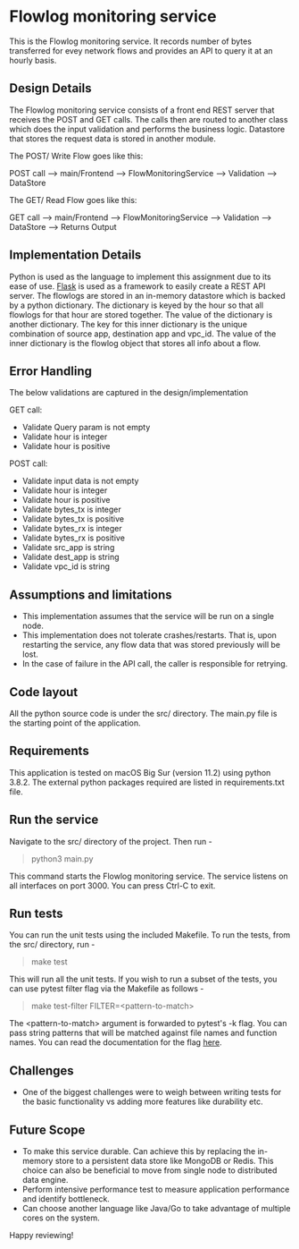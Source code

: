 # Flowlog monitoring service

This is the Flowlog monitoring service. It records number of bytes transferred for evey network flows and provides an API to query it at an hourly basis.

## Design Details

The Flowlog monitoring service consists of a front end REST server that receives the POST and GET calls.
The calls then are routed to another class which does the input validation and performs the business logic.
Datastore that stores the request data is stored in another module.

The POST/ Write Flow goes like this:

POST call --> main/Frontend --> FlowMonitoringService --> Validation --> DataStore 

The GET/ Read Flow goes like this:

GET call --> main/Frontend --> FlowMonitoringService --> Validation --> DataStore --> Returns Output

## Implementation Details
Python is used as the language to implement this assignment due to its ease of use.
[Flask](https://flask.palletsprojects.com/en/2.1.x/) is used as a framework to easily create a REST API server. 
The flowlogs are stored in an in-memory datastore which is backed by a python dictionary. The dictionary is keyed by the hour so that all flowlogs for that hour are stored together. The value of the dictionary is another dictionary. The key for this inner dictionary is the unique combination of source app, destination app and vpc_id. The value of the inner dictionary is the flowlog object that stores all info about a flow.

## Error Handling

The below validations are captured in the design/implementation

GET call:
- Validate Query param is not empty
- Validate hour is integer
- Validate hour is positive

POST call:
- Validate input data is not empty
- Validate hour is integer
- Validate hour is positive
- Validate bytes_tx is integer
- Validate bytes_tx is positive
- Validate bytes_rx is integer
- Validate bytes_rx is positive
- Validate src_app is string
- Validate dest_app is string
- Validate vpc_id is string


## Assumptions and limitations
- This implementation assumes that the service will be run on a single node.
- This implementation does not tolerate crashes/restarts. That is, upon restarting the service, any flow data that was stored previously will be lost.
- In the case of failure in the API call, the caller is responsible for retrying.

## Code layout
All the python source code is under the src/ directory. The main.py file is the starting point of the application.

## Requirements
This application is tested on macOS Big Sur (version 11.2) using python 3.8.2.
The external python packages required are listed in requirements.txt file.

## Run the service
Navigate to the src/ directory of the project. Then run - 
> python3 main.py

This command starts the Flowlog monitoring service. The service listens on all interfaces on port 3000. You can press Ctrl-C to exit.

## Run tests
You can run the unit tests using the included Makefile. To run the tests, from the src/ directory, run - 
> make test

This will run all the unit tests. If you wish to run a subset of the tests, you can use pytest filter flag via the Makefile as follows - 
> make test-filter FILTER=\<pattern-to-match>

The \<pattern-to-match> argument is forwarded to pytest's -k flag. You can pass string patterns that will be matched against file names and function names. You can read the documentation for the flag [here](https://docs.pytest.org/en/stable/usage.html#specifying-tests-selecting-tests).

## Challenges

- One of the biggest challenges were to weigh between writing tests for the basic functionality vs adding more features like durability etc.

## Future Scope

- To make this service durable. Can achieve this by replacing the in-memory store to a persistent data store like MongoDB or Redis. This choice can also be beneficial to move from single node to distributed data engine.
- Perform intensive performance test to measure application performance and identify bottleneck.
- Can choose another language like Java/Go to take advantage of multiple cores on the system.

Happy reviewing!
